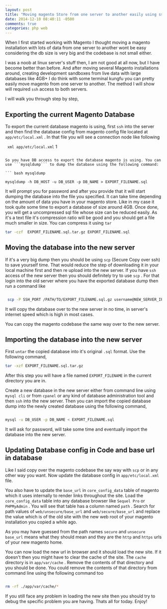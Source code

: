 ```yaml
---
layout: post
title: "Moving magento Store from one server to another easily using ssh"
date: 2014-12-10 08:40:11 -0500
comments: true
categories: php web
---
```


When I first started working with Magento I thought moving a magento installation with lots of data from one server to another wont be easy considering the db size is very big and the codebase is not small either.

I was a noob at linux server's stuff then, I am not good at all now, but I have become better than before. And after moving several Magento installations around, creating development sandboxes from live data with large databases like 4GB+ I do think with some terminal kungfu you can pretty easily move magento from one  server to another. The method I will show will required ```ssh``` access to both servers.

<!-- more -->

I will walk you through step by step,

## Exporting the current Magento Database

To export the current database magento is using, first ```ssh``` into the server and then find the database config from magento config file located at ```app/etc/local.xml``` . In that file you will see a connection node like following

``` xml app/etc/local.xml```
    <connection>
          <host><![CDATA[localhost]]></host>
          <username><![CDATA[username]]></username>
          <password><![CDATA[password]]></password>
          <dbname><![CDATA[dbname]]></dbname>
          <initStatements><![CDATA[SET NAMES utf8]]></initStatements>
          <model><![CDATA[mysql4]]></model>
          <type><![CDATA[pdo_mysql]]></type>
          <pdoType><![CDATA[]]></pdoType>
          <active>1</active>
    </connection>
```

So you have DB access to export the database magento is using. You can use ```mysqldump``` to dump the database using the following command:

``` bash mysqldump

mysqldump -h DB_HOST -u DB_USER -p DB_NAME > EXPORT_FILENAME.sql

```

It will prompt you for password and after you provide that it will start dumping the database into the file you specified. It can take time depending on the amount of data you have in your magento store. Like in my case it took quite some time to export a database of size around 4GB. Once done, you will get a uncompressed sql file whose size can be reduced easily. As it's a text file it's compression ratio will be good and you should get a file much smaller in size. You can compress it using ```tar```

```bash tar
tar -czf  EXPORT_FILENAME.sql.tar.gz EXPORT_FILENAME.sql

```

## Moving the database into the new server

If it's a very big dump then you should be using ```scp``` (Secure Copy over ssh) to save yourself time. That would reduce the step of downloading it in your local machine first and then re upload into the new server. If you have ```ssh``` access of the new server then you should definitely try to use ```scp``` . For that login into the old server where you have the exported database dump then run a command like

```bash scp

 scp -P SSH_PORT /PATH/TO/EXPORT_FILENAME.sql.gz username@NEW_SERVER_IP:/NEW/SERVER/PATH/

```

It will copy the database over to the new server in no time, in server's internet speed which is high in most cases.

You can copy the magento codebase the same way over to the new server.


## Importing the database into the new server

First ```untar``` the copied database into it's original ```.sql``` format. Use the following command,

```bash untar
tar -xzf EXPORT_FILENAME.sql.tar.gz

```

After this step you will have a file named ```EXPORT_FILENAME``` in the current directory you are in.

Create a new database in the new server either from command line using ```mysql cli``` or from ```cpanel``` or any kind of database administration tool and then ```ssh``` into the new server. Then you can import the copied database dump into the newly created database using the following command,

```bash mysql import

mysql -u DB_USER -p DB_NAME < EXPORT_FILENAME.sql

```
It will ask for password, will take some time and eventually import the database into the new server.

## Updating Database config in Code and base url in database

Like I said copy over the magento codebase the say way with ```scp``` or in any other way you want. Now update the database config in ```app/etc/local.xml``` file.

You also have to update the ```base_url``` in ```core_config_data``` table of magento which it uses internally to render links throughout the site. Load the ```core_config_data``` table into any database browser like ```Sequel Pro``` or ```PHPMyAdmin``` . You will see that table has a column named ```path``` . Search for path values of ```web/unsecure/base_url``` and ```web/secure/base_url``` and replace the value which is of the old site with the new web root of your magento installation you copied a while ago.

As you may have guessed from the path names ```secure``` and ```unsecure``` ```base_url``` means what they should mean and they are the ```http``` and ```https``` urls of your new magento home.

You can now load the new url in browser and it should load the new site. If it doesn't then you might have to clear the cache of the site. The ```cache``` directory is in ```app/var/cache``` . Remove the contents of that directory and you should be done. You could remove the contents of that directory from command line using the following command too

```bash rm

rm -rf ./app/var/cache/*

```

If you still face any problem in loading the new site then you should try to debug the specific problem you are having. Thats all for today. Enjoy!






